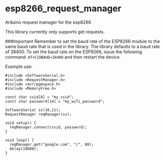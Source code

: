 # esp8266_request_manager
Arduino request manager for the esp8266

This library currently only supports get requests.

###Important
Remember to set the baud rate of the ESP8266 module to the same baud rate that is used in the library. The library defaults to a baud rate of 38400. To set the baud rate on the ESP8266, issue the following command: `AT+CIOBAUD=38400` and then restart the device.

Example use:

```
#include <SoftwareSerial.h>
#include <RequestManager.h>
#include <avr/pgmspace.h>
#include <MemoryFree.h>

const char ssid[8] = "my_ssid";
const char password[14] = "my_wifi_password";

SoftwareSerial ss(10,11);
RequestManager reqManager(ss);

void setup() {
  reqManager.connect(ssid, password);
}

void loop() {
  reqManager.get("google.com", "/", 80);
  delay(10000);
}
```
